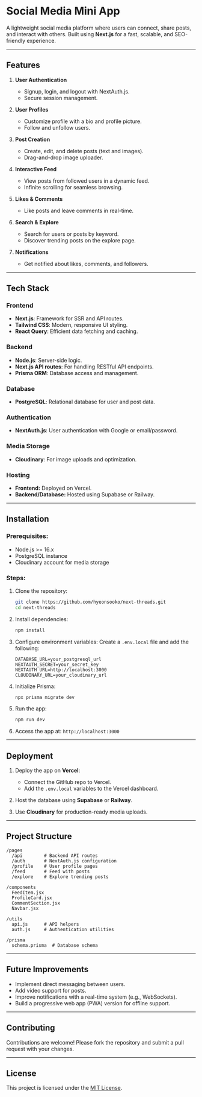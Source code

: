# **Social Media Mini App**

A lightweight social media platform where users can connect, share posts, and interact with others. Built using **Next.js** for a fast, scalable, and SEO-friendly experience.

---

## **Features**

1. **User Authentication**
   - Signup, login, and logout with NextAuth.js.
   - Secure session management.

2. **User Profiles**
   - Customize profile with a bio and profile picture.
   - Follow and unfollow users.

3. **Post Creation**
   - Create, edit, and delete posts (text and images).
   - Drag-and-drop image uploader.

4. **Interactive Feed**
   - View posts from followed users in a dynamic feed.
   - Infinite scrolling for seamless browsing.

5. **Likes & Comments**
   - Like posts and leave comments in real-time.

6. **Search & Explore**
   - Search for users or posts by keyword.
   - Discover trending posts on the explore page.

7. **Notifications**
   - Get notified about likes, comments, and followers.

---

## **Tech Stack**

### **Frontend**
- **Next.js**: Framework for SSR and API routes.
- **Tailwind CSS**: Modern, responsive UI styling.
- **React Query**: Efficient data fetching and caching.

### **Backend**
- **Node.js**: Server-side logic.
- **Next.js API routes**: For handling RESTful API endpoints.
- **Prisma ORM**: Database access and management.

### **Database**
- **PostgreSQL**: Relational database for user and post data.

### **Authentication**
- **NextAuth.js**: User authentication with Google or email/password.

### **Media Storage**
- **Cloudinary**: For image uploads and optimization.

### **Hosting**
- **Frontend:** Deployed on Vercel.
- **Backend/Database:** Hosted using Supabase or Railway.

---

## **Installation**

### Prerequisites:
- Node.js >= 16.x
- PostgreSQL instance
- Cloudinary account for media storage

### Steps:
1. Clone the repository:
   ```bash
   git clone https://github.com/hyeonsooko/next-threads.git
   cd next-threads
   ```

2. Install dependencies:
   ```bash
   npm install
   ```

3. Configure environment variables:
   Create a `.env.local` file and add the following:
   ```
   DATABASE_URL=your_postgresql_url
   NEXTAUTH_SECRET=your_secret_key
   NEXTAUTH_URL=http://localhost:3000
   CLOUDINARY_URL=your_cloudinary_url
   ```

4. Initialize Prisma:
   ```bash
   npx prisma migrate dev
   ```

5. Run the app:
   ```bash
   npm run dev
   ```

6. Access the app at: `http://localhost:3000`

---

## **Deployment**

1. Deploy the app on **Vercel**:
   - Connect the GitHub repo to Vercel.
   - Add the `.env.local` variables to the Vercel dashboard.

2. Host the database using **Supabase** or **Railway**.

3. Use **Cloudinary** for production-ready media uploads.

---

## **Project Structure**
```
/pages
  /api        # Backend API routes
  /auth       # NextAuth.js configuration
  /profile    # User profile pages
  /feed       # Feed with posts
  /explore    # Explore trending posts

/components
  FeedItem.jsx
  ProfileCard.jsx
  CommentSection.jsx
  Navbar.jsx

/utils
  api.js      # API helpers
  auth.js     # Authentication utilities

/prisma
  schema.prisma  # Database schema
```

---

## **Future Improvements**
- Implement direct messaging between users.
- Add video support for posts.
- Improve notifications with a real-time system (e.g., WebSockets).
- Build a progressive web app (PWA) version for offline support.

---

## **Contributing**

Contributions are welcome! Please fork the repository and submit a pull request with your changes.

---

## **License**

This project is licensed under the [MIT License](LICENSE).
